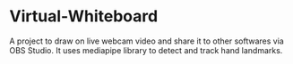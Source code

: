 # Virtual-Whiteboard
A project to draw on live webcam video and share it to other softwares via OBS Studio. It uses mediapipe library to detect and track hand landmarks.
